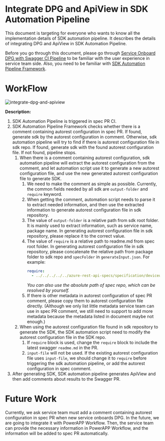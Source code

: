 # Integrate DPG and ApiView in SDK Automation Pipeline
This document is targeting for everyone who wants to know all the implementation details of SDK automation pipeline.
It describes the details of integrating DPG and ApiView in SDK Automation Pipeline.

Before you go through this document, please go through [Service Onboard DPG with Swagger CI Pipeline](README.md) to be familiar with the user experience in service team side. Also, you need to be familiar with [SDK Automation Pipeline Framework](../sdkautomation/README.md).

# WorkFlow
![integrate-dpg-and-apiview](imgs/integrate-dpg-and-apiview.png)

__Description:__
1. SDK Automation Pipeline is triggered in spec PR CI.
2. SDK Automation Pipeline Framework checks whether there is a comment containing autorest configuration in spec PR. If found, generate sdk by the autorest configuration in comment.
Otherwise, sdk automation pipeline will try to find if there is autorest configuration file in sdk repo. If found, generate sdk with the found autorest configuration file. If not found, pipeline stops.
   1. When there is a comment containing autorest configuration, sdk automation pipeline will extract the autorest configuration from the comment, and let automation script use it to generate a new autorest configuration file, and use the new generated autorest configuration file to generate SDK.
      1. We need to make the comment as simple as possible. Currently, the common fields needed by all sdk are `output-folder` and `require` keyword.
      2. When getting the comment, automation script needs to parse it to extract needed information, and then use the extracted information to generate autorest configuration file in sdk repository.
      3. The value of `output-folder` is a relative path from sdk root folder. It is mainly used to extract information, such as service name, package name. In generating autorest configuration file in sdk repository, please replace it to the correct value.
      4. The value of `require` is a relative path to readme.md from spec root folder. In generating autorest configuration file in sdk repository, please concatenate the relative path from package folder to sdk repo and `specFolder` in `generateInput.json`. For example:
         ```yaml
         require:
           - ../../../../../azure-rest-api-specs/specification/deviceupdate/data-plane/readme.md
         ```
         *You can also use the absolute path of spec repo, which can be resolved by yourself.*
      5. If there is other metadata in autorest configuration of spec PR comment, please copy them to autorest configuration file directly. (Although we only list little metadata service team can use in spec PR comment, we still need to support to add more metadata because the metadata listed in document maybe not enough.)
   2. When using the autorest configuration file found in sdk repository to generate the SDK, the SDK automation script need to modify the autorest configuration file in the SDK repo.
      1. If `require` block is used, change the `require` block to include the latest swagger `readme.md` in the PR.
      2. `input-file` will not be used. If the existing autorest configuration file uses `input-file`, we should change it to `require` before triggering the sdk automation pipeline, or add the autorest configuration in spec comment.
3. After generating SDK, SDK automation pipeline generates ApiView and then add comments about results to the Swagger PR.

# Future Work
Currently, we ask service team must add a comment containing autorest configuration in spec PR when new service onboards DPG.
In the future, we are going to integrate it with PowerAPP Workflow. Then, the service team can provide the necessary information in PowerAPP Workflow, and the information will be added to spec PR automatically. 